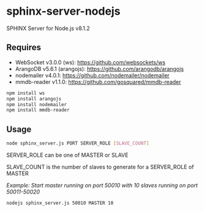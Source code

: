 # sphinx-server-nodejs
SPHINX Server for Node.js v8.1.2

## Requires
* WebSocket v3.0.0 (ws): https://github.com/websockets/ws
* ArangoDB v5.6.1 (arangojs): https://github.com/arangodb/arangojs
* nodemailer v4.0.1: https://github.com/nodemailer/nodemailer
* mmdb-reader v1.1.0: https://github.com/gosquared/mmdb-reader
```bash
npm install ws
npm install arangojs
npm install nodemailer
npm install mmdb-reader
```

## Usage
```bash
node sphinx_server.js PORT SERVER_ROLE [SLAVE_COUNT]
``` 

SERVER_ROLE can be one of MASTER or SLAVE

SLAVE_COUNT is the number of slaves to generate for a SERVER_ROLE of MASTER

*Example: Start master running on port 50010 with 10 slaves running on port 50011-50020*
```bash
nodejs sphinx_server.js 50010 MASTER 10 
```
